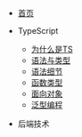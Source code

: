 * [首页](README)

* TypeScript
  * [为什么是TS](/TypeScript/whyTypeScript/)
  * [语法与类型](/TypeScript/SyntaxAndType/)
  * [语法细节](/TypeScript/SyntaxDetails/)
  * [函数类型](/TypeScript/FunctionType/)
  * [面向对象](/TypeScript/ObjectOriented/)
  * [泛型编程](/TypeScript/GenericProgramming/)
* 后端技术
